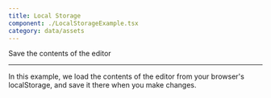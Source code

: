 ```yaml
---
title: Local Storage
component: ./LocalStorageExample.tsx
category: data/assets
---
```


Save the contents of the editor

---

In this example, we load the contents of the editor from your browser's localStorage, and save it there when you make changes.
